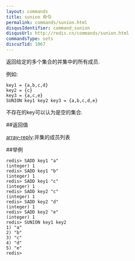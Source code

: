 ```yaml
---
layout: commands
title: sunion 命令
permalink: commands/sunion.html
disqusIdentifier: command_sunion
disqusUrl: http://redis.cn/commands/sunion.html
commandsType: sets
discuzTid: 1067
---
```


返回给定的多个集合的并集中的所有成员.

例如:

	key1 = {a,b,c,d}
	key2 = {c}
	key3 = {a,c,e}
	SUNION key1 key2 key3 = {a,b,c,d,e}

不存在的key可以认为是空的集合.

##返回值

[array-reply](/topics/protocol#array-reply):并集的成员列表

##举例

	redis> SADD key1 "a"
	(integer) 1
	redis> SADD key1 "b"
	(integer) 1
	redis> SADD key1 "c"
	(integer) 1
	redis> SADD key2 "c"
	(integer) 1
	redis> SADD key2 "d"
	(integer) 1
	redis> SADD key2 "e"
	(integer) 1
	redis> SUNION key1 key2
	1) "a"
	2) "b"
	3) "c"
	4) "d"
	5) "e"
	redis> 